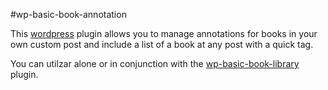 #wp-basic-book-annotation

This [wordpress] plugin allows you to manage annotations for books in your own custom post and include a list of a book at any post with a quick tag.

You can utilzar alone or in conjunction with the [wp-basic-book-library] plugin.




[wordpress]: https://wordpress.org/
[wp-basic-book-library]:https://github.com/Lukas238/wp-basic-book-library